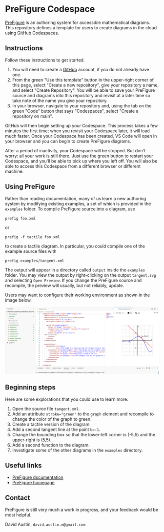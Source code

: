 # PreFigure Codespace

[PreFigure](https://prefigure.org) is an authoring system for accessible mathematical diagrams.  This repository defines a template for users to create diagrams in the cloud using GitHub Codespaces.  

## Instructions

Follow these instructions to get started.

1. You will need to create a [GitHub](https://github.com) account, if you do not already have one. 
2. From the green "Use this template" button in the upper-right corner of this page, select "Create a new repository", give your repository a name, and select "Create Repository".  You will be able to save your PreFigure source and diagrams into this repository and revisit at a later time so take note of the name you give your repository.
3. In your browser, navigate to your repository and, using the tab on the green "Code" button that says "Codespaces", select "Create a repository on main".

GitHub will then begin setting up your Codespace.  This process takes a few minutes the first time;  when you revisit your Codespace later, it will load much faster.  Once your Codespace has been created, VS Code will open in your browser and you can begin to create PreFigure diagrams.

After a period of inactivity, your Codespace will be stopped.  But don't worry:  all your work is still there.  Just use the green button to restart your Codespace, and you'll be able to pick up where you left off.  You will also be able to access this Codespace from a different browser or different machine.

## Using PreFigure

Rather than reading documentation, many of us learn a new authoring system by modifying existing examples, a set of which is provided in the `examples` folder.  To compile PreFigure source into a diagram, use
```
prefig foo.xml
```
or
```
prefig -f tactile foo.xml
```
to create a tactile diagram.  In particular, you could compile one of the example source files with
```
prefig examples/tangent.xml
```
The output will appear in a directory called `output` inside the `examples` folder.  You may view the output by right-clicking on the output `tangent.svg` and selecting `Open Preview`.  If you change the PreFigure source and recompile, the preview will usually, but not reliably, update.

Users may want to configure their working environment as shown in the image below.

<img src="./codespace.png" width="700">

## Beginning steps

Here are some explorations that you could use to learn more.

1. Open the source file `tangent.xml`.
2. Add an attribute `stroke="green"` to the `graph` element and recompile to change the color of the graph to green.
3. Create a tactile version of the diagram.
3. Add a second tangent line at the point `b=-1`.
4. Change the bounding box so that the lower-left corner is (-5,5) and the upper-right is (5,5).
5. Add a second function to the diagram.
6. Investigate some of the other diagrams in the `examples` directory.

## Useful links

- [PreFigure documentation](https://prefigure.org/docs)
- [PreFigure homepage](https://prefigure.org)

## Contact

PreFigure is still very much a work in progress, and your feedback would be most helpful.


David Austin, `david.austin.m@gmail.com`
